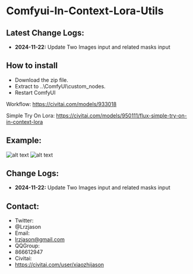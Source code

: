 # Comfyui-In-Context-Lora-Utils

## Latest Change Logs:
- **2024-11-22:** Update Two Images input and related masks input

## How to install 
- Download the zip file. 
- Extract to ..\ComfyUI\custom_nodes. 
- Restart ComfyUI 

Workflow:
https://civitai.com/models/933018

Simple Try On Lora:
https://civitai.com/models/950111/flux-simple-try-on-in-context-lora

## Example:  
![alt text](https://github.com/lrzjason/Comfyui-In-Context-Lora-Utils/blob/main/image/example_1.png)
![alt text](https://github.com/lrzjason/Comfyui-In-Context-Lora-Utils/blob/main/image/example_2.png)


## Change Logs:
- **2024-11-22:** Update Two Images input and related masks input

## Contact: 
- Twitter:  
- @Lrzjason  
- Email: 
- lrzjason@gmail.com  
- QQGroup:  
- 866612947  
- Civitai:  
- https://civitai.com/user/xiaozhijason